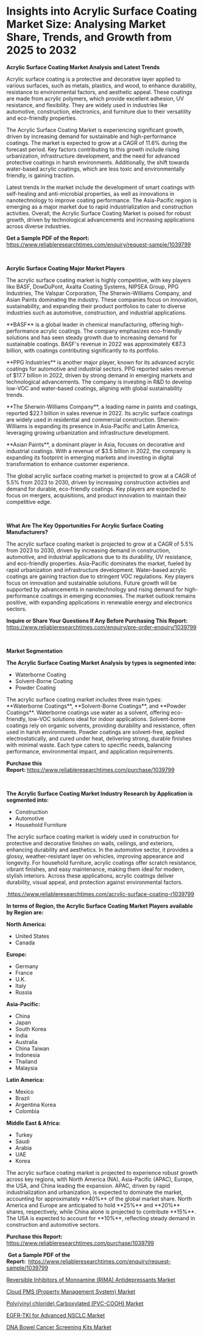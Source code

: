 <p><h1>Insights into Acrylic Surface Coating Market Size: Analysing Market Share, Trends, and Growth from 2025 to 2032</h1></p><p><strong>Acrylic Surface Coating Market Analysis and Latest Trends</strong></p>
<p><p>Acrylic surface coating is a protective and decorative layer applied to various surfaces, such as metals, plastics, and wood, to enhance durability, resistance to environmental factors, and aesthetic appeal. These coatings are made from acrylic polymers, which provide excellent adhesion, UV resistance, and flexibility. They are widely used in industries like automotive, construction, electronics, and furniture due to their versatility and eco-friendly properties.</p><p>The Acrylic Surface Coating Market is experiencing significant growth, driven by increasing demand for sustainable and high-performance coatings. The market is expected to grow at a CAGR of 11.6% during the forecast period. Key factors contributing to this growth include rising urbanization, infrastructure development, and the need for advanced protective coatings in harsh environments. Additionally, the shift towards water-based acrylic coatings, which are less toxic and environmentally friendly, is gaining traction.</p><p>Latest trends in the market include the development of smart coatings with self-healing and anti-microbial properties, as well as innovations in nanotechnology to improve coating performance. The Asia-Pacific region is emerging as a major market due to rapid industrialization and construction activities. Overall, the Acrylic Surface Coating Market is poised for robust growth, driven by technological advancements and increasing applications across diverse industries.</p></p>
<p><strong>Get a Sample PDF of the Report:&nbsp;</strong> <a href="https://www.reliableresearchtimes.com/enquiry/request-sample/1039799?utm_campaign=2035&utm_medium=2&utm_source=Github&utm_content=ia&utm_term=25012025&utm_id=acrylic-surface-coating">https://www.reliableresearchtimes.com/enquiry/request-sample/1039799</a></p>
<p>&nbsp;</p>
<p><strong>Acrylic Surface Coating Major Market Players</strong></p>
<p><p>The acrylic surface coating market is highly competitive, with key players like BASF, DowDuPont, Axalta Coating Systems, NIPSEA Group, PPG Industries, The Valspar Corporation, The Sherwin-Williams Company, and Asian Paints dominating the industry. These companies focus on innovation, sustainability, and expanding their product portfolios to cater to diverse industries such as automotive, construction, and industrial applications.</p><p>**BASF** is a global leader in chemical manufacturing, offering high-performance acrylic coatings. The company emphasizes eco-friendly solutions and has seen steady growth due to increasing demand for sustainable coatings. BASF's revenue in 2022 was approximately €87.3 billion, with coatings contributing significantly to its portfolio.</p><p>**PPG Industries** is another major player, known for its advanced acrylic coatings for automotive and industrial sectors. PPG reported sales revenue of $17.7 billion in 2022, driven by strong demand in emerging markets and technological advancements. The company is investing in R&D to develop low-VOC and water-based coatings, aligning with global sustainability trends.</p><p>**The Sherwin-Williams Company**, a leading name in paints and coatings, reported $22.1 billion in sales revenue in 2022. Its acrylic surface coatings are widely used in residential and commercial construction. Sherwin-Williams is expanding its presence in Asia-Pacific and Latin America, leveraging growing urbanization and infrastructure development.</p><p>**Asian Paints**, a dominant player in Asia, focuses on decorative and industrial coatings. With a revenue of $3.5 billion in 2022, the company is expanding its footprint in emerging markets and investing in digital transformation to enhance customer experience.</p><p>The global acrylic surface coating market is projected to grow at a CAGR of 5.5% from 2023 to 2030, driven by increasing construction activities and demand for durable, eco-friendly coatings. Key players are expected to focus on mergers, acquisitions, and product innovation to maintain their competitive edge.</p></p>
<p>&nbsp;</p>
<p><strong>What Are The Key Opportunities For Acrylic Surface Coating Manufacturers?</strong></p>
<p><p>The acrylic surface coating market is projected to grow at a CAGR of 5.5% from 2023 to 2030, driven by increasing demand in construction, automotive, and industrial applications due to its durability, UV resistance, and eco-friendly properties. Asia-Pacific dominates the market, fueled by rapid urbanization and infrastructure development. Water-based acrylic coatings are gaining traction due to stringent VOC regulations. Key players focus on innovation and sustainable solutions. Future growth will be supported by advancements in nanotechnology and rising demand for high-performance coatings in emerging economies. The market outlook remains positive, with expanding applications in renewable energy and electronics sectors.</p></p>
<p><strong>Inquire or Share Your Questions If Any Before Purchasing This Report:</strong> <a href="https://www.reliableresearchtimes.com/enquiry/pre-order-enquiry/1039799?utm_campaign=2035&utm_medium=2&utm_source=Github&utm_content=ia&utm_term=25012025&utm_id=acrylic-surface-coating">https://www.reliableresearchtimes.com/enquiry/pre-order-enquiry/1039799</a></p>
<p>&nbsp;</p>
<p><strong>Market Segmentation</strong></p>
<p><strong>The Acrylic Surface Coating Market Analysis by types is segmented into:</strong></p>
<p><ul><li>Waterborne Coating</li><li>Solvent-Borne Coating</li><li>Powder Coating</li></ul></p>
<p><p>The acrylic surface coating market includes three main types: **Waterborne Coatings**, **Solvent-Borne Coatings**, and **Powder Coatings**. Waterborne coatings use water as a solvent, offering eco-friendly, low-VOC solutions ideal for indoor applications. Solvent-borne coatings rely on organic solvents, providing durability and resistance, often used in harsh environments. Powder coatings are solvent-free, applied electrostatically, and cured under heat, delivering strong, durable finishes with minimal waste. Each type caters to specific needs, balancing performance, environmental impact, and application requirements.</p></p>
<p><strong>Purchase this Report:&nbsp;</strong><a href="https://www.reliableresearchtimes.com/purchase/1039799?utm_campaign=2035&utm_medium=2&utm_source=Github&utm_content=ia&utm_term=25012025&utm_id=acrylic-surface-coating">https://www.reliableresearchtimes.com/purchase/1039799</a></p>
<p>&nbsp;</p>
<p><strong>The Acrylic Surface Coating Market Industry Research by Application is segmented into:</strong></p>
<p><ul><li>Construction</li><li>Automotive</li><li>Household Furniture</li></ul></p>
<p><p>The acrylic surface coating market is widely used in construction for protective and decorative finishes on walls, ceilings, and exteriors, enhancing durability and aesthetics. In the automotive sector, it provides a glossy, weather-resistant layer on vehicles, improving appearance and longevity. For household furniture, acrylic coatings offer scratch resistance, vibrant finishes, and easy maintenance, making them ideal for modern, stylish interiors. Across these applications, acrylic coatings deliver durability, visual appeal, and protection against environmental factors.</p></p>
<p><a href="https://www.reliableresearchtimes.com/acrylic-surface-coating-r1039799?utm_campaign=2035&utm_medium=2&utm_source=Github&utm_content=ia&utm_term=25012025&utm_id=acrylic-surface-coating">&nbsp;https://www.reliableresearchtimes.com/acrylic-surface-coating-r1039799</a></p>
<p><strong>In terms of Region, the Acrylic Surface Coating Market Players available by Region are:</strong></p>
<p>
    <p> <strong> North America: </strong>
        <ul>
            <li>United States</li>
            <li>Canada</li>
        </ul>
        </p> 
    <p> <strong> Europe: </strong>
        <ul>
            <li>Germany</li>
            <li>France</li>
            <li>U.K.</li>
            <li>Italy</li>
            <li>Russia</li>
        </ul>
        </p> 
    <p> <strong> Asia-Pacific: </strong>
        <ul>
            <li>China</li>
            <li>Japan</li>
            <li>South Korea</li>
            <li>India</li>
            <li>Australia</li>
            <li>China Taiwan</li>
            <li>Indonesia</li>
            <li>Thailand</li>
            <li>Malaysia</li>
        </ul>
        </p> 
    <p> <strong> Latin America: </strong>
        <ul>
            <li>Mexico</li>
            <li>Brazil</li>
            <li>Argentina Korea</li>
            <li>Colombia</li>
        </ul>
        </p> 
    <p> <strong> Middle East & Africa: </strong>
        <ul>
            <li>Turkey</li>
            <li>Saudi</li>
            <li>Arabia</li>
            <li>UAE</li>
            <li>Korea</li>
        </ul>
    </p>
    </p>
<p><p>The acrylic surface coating market is projected to experience robust growth across key regions, with North America (NA), Asia-Pacific (APAC), Europe, the USA, and China leading the expansion. APAC, driven by rapid industrialization and urbanization, is expected to dominate the market, accounting for approximately **40%** of the global market share. North America and Europe are anticipated to hold **25%** and **20%** shares, respectively, while China alone is projected to contribute **15%**. The USA is expected to account for **10%**, reflecting steady demand in construction and automotive sectors.</p></p>
<p><strong>Purchase this Report: </strong><a href="https://www.reliableresearchtimes.com/purchase/1039799?utm_campaign=2035&utm_medium=2&utm_source=Github&utm_content=ia&utm_term=25012025&utm_id=acrylic-surface-coating">https://www.reliableresearchtimes.com/purchase/1039799</a></p>
<p>&nbsp;<strong>Get a Sample PDF of the Report:&nbsp;&nbsp;</strong><a href="https://www.reliableresearchtimes.com/enquiry/request-sample/1039799?utm_campaign=2035&utm_medium=2&utm_source=Github&utm_content=ia&utm_term=25012025&utm_id=acrylic-surface-coating">https://www.reliableresearchtimes.com/enquiry/request-sample/1039799</a></p>
<p><strong></strong></p>
<p><p><a href="https://www.linkedin.com/pulse/reversible-inhibitors-monoamine-rima-antidepressants-market-lsbje?utm_campaign=2035&utm_medium=2&utm_source=Github&utm_content=ia&utm_term=25012025&utm_id=acrylic-surface-coating">Reversible Inhibitors of Monoamine (RIMA) Antidepressants Market</a></p><p><a href="https://www.linkedin.com/pulse/comprehensive-analysis-cloud-pms-property-management-u1epf?utm_campaign=2035&utm_medium=2&utm_source=Github&utm_content=ia&utm_term=25012025&utm_id=acrylic-surface-coating">Cloud PMS (Property Management System) Market</a></p><p><a href="https://www.linkedin.com/pulse/polyvinyl-chloride-carboxylated-pvc-cooh-market-report-eez6f?utm_campaign=2035&utm_medium=2&utm_source=Github&utm_content=ia&utm_term=25012025&utm_id=acrylic-surface-coating">Poly(vinyl chloride) Carboxylated (PVC-COOH) Market</a></p><p><a href="https://www.linkedin.com/pulse/unlock-vital-data-egfr-tki-advanced-nsclc-market-financial-summary-5rthf?utm_campaign=2035&utm_medium=2&utm_source=Github&utm_content=ia&utm_term=25012025&utm_id=acrylic-surface-coating">EGFR-TKI for Advanced NSCLC Market</a></p><p><a href="https://www.linkedin.com/pulse/dna-bowel-cancer-screening-kits-market-study-findings-zkhdf?utm_campaign=2035&utm_medium=2&utm_source=Github&utm_content=ia&utm_term=25012025&utm_id=acrylic-surface-coating">DNA Bowel Cancer Screening Kits Market</a></p></p>